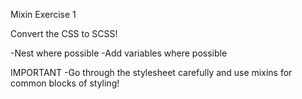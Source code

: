 

Mixin Exercise 1

Convert the CSS to SCSS!

-Nest where possible -Add variables where possible

IMPORTANT -Go through the stylesheet carefully and use mixins for common blocks of styling!
